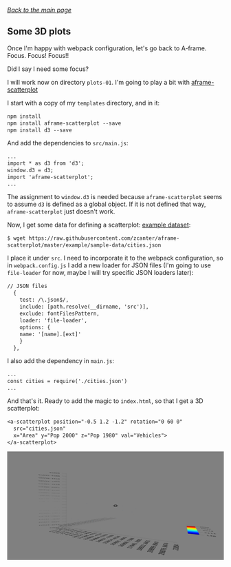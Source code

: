 
*[Back to the main page](../README.md)*


## Some 3D plots

Once I'm happy with webpack configuration,
let's go back to A-frame.
Focus. Focus! Focus!!

Did I say I need some focus?

I will work now on directory `plots-01`.
I'm going to play a bit with
[aframe-scatterplot](https://www.npmjs.com/package/aframe-scatterplot)

I start with a copy of my `templates` directory, and in it:

```
npm install
npm install aframe-scatterplot --save
npm install d3 --save
```

And add the dependencies to `src/main.js`:

```
...
import * as d3 from 'd3';
window.d3 = d3;
import 'aframe-scatterplot';
...
```

The assignment to `window.d3` is needed because `aframe-scatterplot`
seems to assume `d3` is defined as a global object.
If it is not defined that way, `aframe-scatterplot` just doesn't work.

Now, I get some data for defining a scatterplot:
[example dataset](https://raw.githubusercontent.com/zcanter/aframe-scatterplot/master/example/sample-data/cities.json):

```
$ wget https://raw.githubusercontent.com/zcanter/aframe-scatterplot/master/example/sample-data/cities.json
```

I place it under `src`.
I need to incorporate it to the webpack configuration,
so in `webpack.config.js` I add a new loader for JSON files
(I'm going to use `file-loader` for now,
maybe I will try specific JSON loaders later):

```
// JSON files
  {
    test: /\.json$/,
    include: [path.resolve(__dirname, 'src')],
    exclude: fontFilesPattern,
    loader: 'file-loader',
    options: {
    name: '[name].[ext]'
    }
  },
```

I also add the dependency in `main.js`:

```
...
const cities = require('./cities.json')
...
```

And that's it. Ready to add the magic to `index.html`,
so that I get a 3D scatterplot:

```
<a-scatterplot position="-0.5 1.2 -1.2" rotation="0 60 0"
  src="cities.json"
  x="Area" y="Pop 2000" z="Pop 1980" val="Vehicles">
</a-scatterplot>
```

![Simple scatterplot](../screenshots/scatterplot.png)
